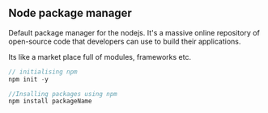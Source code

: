 ## Node package manager 

Default package manager for the nodejs. It's a massive online repository of open-source code that developers can use to build their applications.

Its like a market place full of modules, frameworks etc.

```jsx
// initialising npm
npm init -y

//Insalling packages using npm
npm install packageName
```